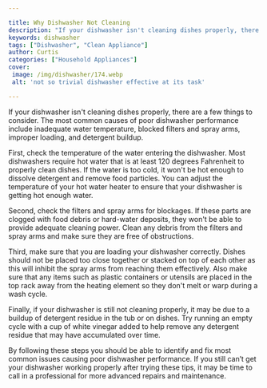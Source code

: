 ```yaml
---

title: Why Dishwasher Not Cleaning
description: "If your dishwasher isn't cleaning dishes properly, there are a few things to consider. The most common causes of poor dishwasher p...take a moment to check it out "
keywords: dishwasher
tags: ["Dishwasher", "Clean Appliance"]
author: Curtis
categories: ["Household Appliances"]
cover: 
 image: /img/dishwasher/174.webp
 alt: 'not so trivial dishwasher effective at its task'

---
```


If your dishwasher isn't cleaning dishes properly, there are a few things to consider. The most common causes of poor dishwasher performance include inadequate water temperature, blocked filters and spray arms, improper loading, and detergent buildup. 

First, check the temperature of the water entering the dishwasher. Most dishwashers require hot water that is at least 120 degrees Fahrenheit to properly clean dishes. If the water is too cold, it won't be hot enough to dissolve detergent and remove food particles. You can adjust the temperature of your hot water heater to ensure that your dishwasher is getting hot enough water.

Second, check the filters and spray arms for blockages. If these parts are clogged with food debris or hard-water deposits, they won't be able to provide adequate cleaning power. Clean any debris from the filters and spray arms and make sure they are free of obstructions.

Third, make sure that you are loading your dishwasher correctly. Dishes should not be placed too close together or stacked on top of each other as this will inhibit the spray arms from reaching them effectively. Also make sure that any items such as plastic containers or utensils are placed in the top rack away from the heating element so they don't melt or warp during a wash cycle. 

Finally, if your dishwasher is still not cleaning properly, it may be due to a buildup of detergent residue in the tub or on dishes. Try running an empty cycle with a cup of white vinegar added to help remove any detergent residue that may have accumulated over time. 

By following these steps you should be able to identify and fix most common issues causing poor dishwasher performance. If you still can’t get your dishwasher working properly after trying these tips, it may be time to call in a professional for more advanced repairs and maintenance.
